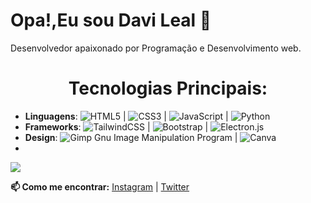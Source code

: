 # Opa!,Eu sou Davi Leal 👋
Desenvolvedor apaixonado por Programação e Desenvolvimento web. 

<h1 style="text-align:center">Tecnologias Principais: </h1>

- **Linguagens**: ![HTML5](https://img.shields.io/badge/html5-%23E34F26.svg?style=for-the-badge&logo=html5&logoColor=white) | ![CSS3](https://img.shields.io/badge/css3-%231572B6.svg?style=for-the-badge&logo=css3&logoColor=white) | ![JavaScript](https://img.shields.io/badge/javascript-%23323330.svg?style=for-the-badge&logo=javascript&logoColor=%23F7DF1E) | ![Python](https://img.shields.io/badge/python-3670A0?style=for-the-badge&logo=python&logoColor=ffdd54)
- **Frameworks**: ![TailwindCSS](https://img.shields.io/badge/tailwindcss-%2338B2AC.svg?style=for-the-badge&logo=tailwind-css&logoColor=white) | ![Bootstrap](https://img.shields.io/badge/bootstrap-%238511FA.svg?style=for-the-badge&logo=bootstrap&logoColor=white) | ![Electron.js](https://img.shields.io/badge/Electron-191970?style=for-the-badge&logo=Electron&logoColor=white)
- **Design**: ![Gimp Gnu Image Manipulation Program](https://img.shields.io/badge/Gimp-657D8B?style=for-the-badge&logo=gimp&logoColor=FFFFFF) |  ![Canva](https://img.shields.io/badge/Canva-%2300C4CC.svg?style=for-the-badge&logo=Canva&logoColor=white)
- 
![](https://github-readme-stats.vercel.app/api/top-langs/?username={Lael}&theme=blue-green)
  
**📫 Como me encontrar:**
[Instagram](https://www.instagram.com/davileal.dev/) | [Twitter](https://x.com/DaviLealDev)


<!---
LaeLJs/LaeLJs is a ✨ special ✨ repository because its `README.md` (this file) appears on your GitHub profile.
You can click the Preview link to take a look at your changes.
--->
